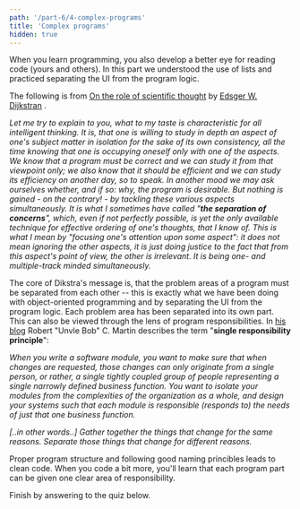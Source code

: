 ```yaml
---
path: '/part-6/4-complex-programs'
title: 'Complex programs'
hidden: true
---
```



<!-- Ohjelmointia harjoitellessa kehittyy luomiensa ohjelmien (sekä muiden luomien ohjelmien) tarkastelussa. Tässä osassa syvennyttiin listojen käyttöön sekä harjoiteltiin käyttöliittymän eriyttämistä sovelluksen logiikasta. -->
When you learn programming, you also develop a better eye for reading code (yours and others).
In this part we understood the use of lists and practiced separating the UI from the program logic.

<!-- Seuraava katkelma on [Edsger W. Dijkstran](https://en.wikipedia.org/wiki/Edsger_W._Dijkstra) artikkelista [On the role of scientific thought](https://www.cs.utexas.edu/users/EWD/ewd04xx/EWD447.PDF). -->
The following is from  [On the role of scientific thought](https://www.cs.utexas.edu/users/EWD/ewd04xx/EWD447.PDF) by [Edsger W. Dijkstran](https://en.wikipedia.org/wiki/Edsger_W._Dijkstra) .


_Let me try to explain to you, what to my taste is characteristic for all intelligent thinking. It is, that one is willing to study in depth an aspect of one's subject matter in isolation for the sake of its own consistency, all the time knowing that one is occupying oneself only with one of the aspects. We know that a program must be correct and we can study it from that viewpoint only; we also know that it should be efficient and we can study its efficiency on another day, so to speak. In another mood we may ask ourselves whether, and if so: why, the program is desirable. But nothing is gained - on the contrary! - by tackling these various aspects simultaneously. It is what I sometimes have called "**the separation of concerns**", which, even if not perfectly possible, is yet the only available technique for effective ordering of one's thoughts, that I know of. This is what I mean by "focusing one's attention upon some aspect": it does not mean ignoring the other aspects, it is just doing justice to the fact that from this aspect's point of view, the other is irrelevant. It is being one- and multiple-track minded simultaneously._

<!-- Dijkstran kirjoitelman ydinajatus on se, että ohjelmissa olevat huolenaiheet tulee erottaa toisistaan -- olemme tehneet juuri tätä olio-ohjelmoinnissa sekä käyttöliittymän ja sovelluslogiikan erottamisessa. Kukin huolenaihe on jaettu omaan osaan. Tätä voidaan tarkastella myös ohjelmien vastuiden näkökulmasta. Robert "Uncle Bob" C. Martin kuvaa [blogissaan](https://8thlight.com/blog/uncle-bob/2014/05/08/SingleReponsibilityPrinciple.html) termiä "**single responsibility principle**" seuraavasti. -->
The core of Dikstra's message is, that the problem areas of a program must be separated from each other -- this is exactly what we have been doing with object-oriented programming and by separating the UI from the program logic. Each problem area has been separated into its own part.
This can also be viewed through the lens of program responsibilities. In [his blog](https://8thlight.com/blog/uncle-bob/2014/05/08/SingleReponsibilityPrinciple.html) Robert "Unvle Bob" C. Martin describes the term "**single responsibility principle**":

_When you write a software module, you want to make sure that when changes are requested, those changes can only originate from a single person, or rather, a single tightly coupled group of people representing a single narrowly defined business function. You want to isolate your modules from the complexities of the organization as a whole, and design your systems such that each module is responsible (responds to) the needs of just that one business function._

_[..in other words..] Gather together the things that change for the same reasons. Separate those things that change for different reasons._

<!-- Selkeys ohjelmaan luodaan sopivalla ohjelman rakenteella sekä nimeämiskäytänteiden seuraamisella. Opit ohjelmoidessasi että jokaiselle ohjelman osalle voidaan määritellä yksi selkeä vastuu. -->
Proper program structure and following good naming princibles leads to clean code. When you code a bit more, you'll learn that each program part can be given one clear area of responsibility.

<!-- Vastaa vielä alla olevaan kyselyyn. -->

Finish by answering to the quiz below.



<quiz id='2f7fdd45-d8c7-5ecf-a9a9-0cee4a3f4d63'></quiz>
